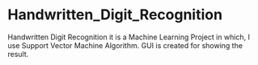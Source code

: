 # Handwritten_Digit_Recognition
Handwritten Digit Recognition it is a Machine Learning Project in which, I use Support Vector Machine Algorithm. GUI is created for showing the result. 
